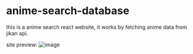 # anime-search-database
this is a anime search react website, it works by fetching anime data from jikan api.

site preview: ![image](https://github.com/yulin2703/anime-search-database/assets/118993869/ac4e917a-5d13-47a6-ab6f-398aad61be04)

